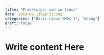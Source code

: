 ```yaml
---
title: "Process(ps) cmd in linux"
date: 2019-06-11T16:51:00Z
categories: ["Basic Linux CMDs 1", "debug"]
draft: false
---
```


# Write content Here 